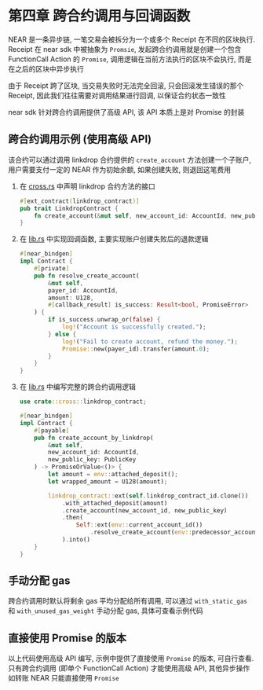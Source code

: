 # 第四章 跨合约调用与回调函数
NEAR 是一条异步链, 一笔交易会被拆分为一个或多个 Receipt 在不同的区块执行.
Receipt 在 near sdk 中被抽象为 `Promsie`, 发起跨合约调用就是创建一个包含 FunctionCall Action 的 `Promise`, 调用逻辑在当前方法执行的区块不会执行, 而是在之后的区块中异步执行

由于 Receipt 跨了区块, 当交易失败时无法完全回滚, 只会回滚发生错误的那个 Receipt, 因此我们往往需要对调用结果进行回调, 以保证合约状态一致性

near sdk 针对跨合约调用提供了高级 API, 该 API 本质上是对 Promise 的封装

## 跨合约调用示例 (使用高级 API)
该合约可以通过调用 linkdrop 合约提供的 `create_account` 方法创建一个子账户, 用户需要支付一定的 NEAR 作为初始余额, 如果创建失败, 则退回这笔费用

1. 在 [cross.rs](./src/cross.rs) 中声明 linkdrop 合约方法的接口
   ```rust
   #[ext_contract(linkdrop_contract)]
   pub trait LinkdropContract {
       fn create_account(&mut self, new_account_id: AccountId, new_public_key: PublicKey) -> PromiseOrValue<bool>;
   }
   ```
2. 在 [lib.rs](./src/lib.rs) 中实现回调函数, 主要实现账户创建失败后的退款逻辑
   ```rust
   #[near_bindgen]
   impl Contract {
       #[private]
       pub fn resolve_create_account(
           &mut self,
           payer_id: AccountId,
           amount: U128,
           #[callback_result] is_success: Result<bool, PromiseError>
       ) {
           if is_success.unwrap_or(false) {
               log!("Account is successfully created.");
           } else {
               log!("Fail to create account, refund the money.");
               Promise::new(payer_id).transfer(amount.0);
           }
       }
   }
   ```
3. 在 [lib.rs](./src/lib.rs) 中编写完整的跨合约调用逻辑
   ```rust
   use crate::cross::linkdrop_contract;
   ```
   
   ```rust
   #[near_bindgen]
   impl Contract {
       #[payable]
       pub fn create_account_by_linkdrop(
           &mut self,
           new_account_id: AccountId,
           new_public_key: PublicKey
       ) -> PromiseOrValue<()> {
           let amount = env::attached_deposit();
           let wrapped_amount = U128(amount);

           linkdrop_contract::ext(self.linkdrop_contract_id.clone())
               .with_attached_deposit(amount)
               .create_account(new_account_id, new_public_key)
               .then(
                   Self::ext(env::current_account_id())
                       .resolve_create_account(env::predecessor_account_id(), wrapped_amount)
               ).into()
       }
   }
   ```

## 手动分配 gas
跨合约调用时默认将剩余 gas 平均分配给所有调用, 可以通过 `with_static_gas` 和 `with_unused_gas_weight` 手动分配 gas, 具体可查看示例代码

## 直接使用 Promise 的版本
以上代码使用高级 API 编写, 示例中提供了直接使用 `Promise` 的版本, 可自行查看.
只有跨合约调用 (即单个 FunctionCall Action) 才能使用高级 API, 其他异步操作如转账 NEAR 只能直接使用 `Promise`
